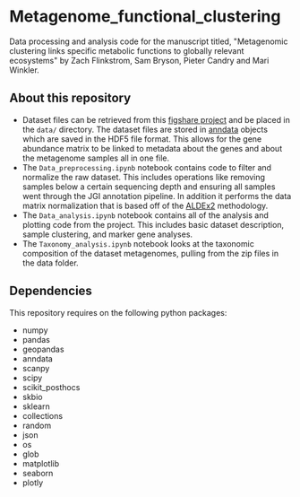 # Metagenome_functional_clustering
Data processing and analysis code for the manuscript titled, "Metagenomic clustering links specific metabolic functions to globally relevant ecosystems" by Zach Flinkstrom, Sam Bryson, Pieter Candry and Mari Winkler.
## About this repository
* Dataset files can be retrieved from this [figshare project](https://figshare.com/projects/Metagenome_functional_clustering/187989) and be placed in the `data/` directory. The dataset files are stored in [anndata](https://anndata.readthedocs.io/en/latest/) objects which are saved in the HDF5 file format. This allows for the gene abundance matrix to be linked to metadata about the genes and about the metagenome samples all in one file.
* The `Data_preprocessing.ipynb` notebook contains code to filter and normalize the raw dataset. This includes operations like removing samples below a certain sequencing depth and ensuring all samples went through the JGI annotation pipeline. In addition it performs the data matrix normalization that is based off of the [ALDEx2](https://www.ncbi.nlm.nih.gov/pmc/articles/PMC4030730/) methodology.
* The `Data_analysis.ipynb` notebook contains all of the analysis and plotting code from the project. This includes basic dataset description, sample clustering, and marker gene analyses.
* The `Taxonomy_analysis.ipynb` notebook looks at the taxonomic composition of the dataset metagenomes, pulling from the zip files in the data folder.
## Dependencies
This repository requires on the following python packages:
* numpy
* pandas
* geopandas
* anndata
* scanpy
* scipy
* scikit_posthocs
* skbio
* sklearn
* collections
* random
* json
* os
* glob
* matplotlib
* seaborn
* plotly
